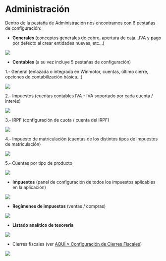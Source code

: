 # Administración

Dentro de la pestaña de Administración nos encontramos con 6 pestañas de configuración:

* **Generales** \(conceptos generales de cobro, apertura de caja...IVA y pago por defecto al crear entidades nuevas, etc...\)

![](../../../.gitbook/assets/image%20%28406%29.png)

* **Contables** \(a su vez incluye 5 pestañas de configuración\)

1.- General \(enlazada o integrada en Winmotor, cuentas, último cierre, opciones de contabilización básica...\)

![](../../../.gitbook/assets/image%20%28526%29.png)

2.- Impuestos \(cuentas contables IVA - IVA soportado por cada cuenta / interés\)

![](../../../.gitbook/assets/image%20%2819%29.png)

3.- IRPF \(configuración de cuota / cuenta del IRPF\)

![](../../../.gitbook/assets/image%20%28321%29.png)

4.- Impuesto de matriculación \(cuentas de los distintos tipos de impuestos de matriculación\)

![](../../../.gitbook/assets/image%20%2867%29.png)

5.- Cuentas por tipo de producto

![](../../../.gitbook/assets/image%20%28445%29.png)

* **Impuestos** \(panel de configuración de todos los impuestos aplicables en la aplicación\)

![](../../../.gitbook/assets/image%20%28123%29.png)

* **Regímenes de impuestos** \(ventas / compras\)

![](../../../.gitbook/assets/image%20%28170%29.png)

* **Listado analítico de tesorería**

![](../../../.gitbook/assets/image%20%28305%29.png)

* Cierres fiscales \(ver [AQUÍ &gt; Configuración de Cierres Fiscales](../../administracion/enlace-contable/cierres-fiscales.md)\)

![](../../../.gitbook/assets/image%20%28426%29.png)





